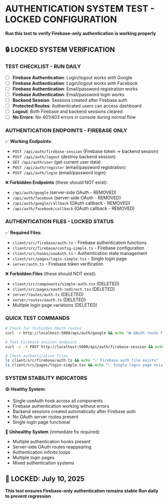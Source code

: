 # AUTHENTICATION SYSTEM TEST - LOCKED CONFIGURATION
**Run this test to verify Firebase-only authentication is working properly**

## 🔒 LOCKED SYSTEM VERIFICATION

### TEST CHECKLIST - RUN DAILY
- [ ] **Firebase Authentication**: Login/logout works with Google
- [ ] **Firebase Authentication**: Login/logout works with Facebook  
- [ ] **Firebase Authentication**: Email/password registration works
- [ ] **Firebase Authentication**: Email/password login works
- [ ] **Backend Session**: Sessions created after Firebase auth
- [ ] **Protected Routes**: Authenticated users can access dashboard
- [ ] **Logout**: Both Firebase and backend sessions cleared
- [ ] **No Errors**: No 401/403 errors in console during normal flow

### AUTHENTICATION ENDPOINTS - FIREBASE ONLY
✅ **Working Endpoints**:
- `POST /api/auth/firebase-session` (Firebase token → backend session)
- `POST /api/auth/logout` (destroy backend session)
- `GET /api/auth/user` (get current user data)
- `POST /api/auth/register` (email/password registration)
- `POST /api/auth/login` (email/password login)

❌ **Forbidden Endpoints** (these should NOT exist):
- `/api/auth/google` (server-side OAuth - REMOVED)
- `/api/auth/facebook` (server-side OAuth - REMOVED)
- `/api/auth/google/callback` (OAuth callback - REMOVED)
- `/api/auth/facebook/callback` (OAuth callback - REMOVED)

### AUTHENTICATION FILES - LOCKED STATUS
✅ **Required Files**:
- `client/src/firebase/auth.ts` - Firebase authentication functions
- `client/src/firebase/config-simple.ts` - Firebase configuration
- `client/src/hooks/useAuth.ts` - Authentication state management
- `client/src/pages/login-simple.tsx` - Single login page
- `server/auth.ts` - Firebase token verification

❌ **Forbidden Files** (these should NOT exist):
- `client/src/components/simple-auth.tsx` (DELETED)
- `client/src/pages/oauth-redirect.tsx` (DELETED)
- `server/routes/auth.ts` (DELETED)
- `server/routes/oauth.ts` (DELETED)
- Multiple login page variations (DELETED)

### QUICK TEST COMMANDS
```bash
# Check for forbidden OAuth routes
curl -s http://localhost:5000/api/auth/google && echo "❌ OAuth route found!" || echo "✅ OAuth route removed"

# Test Firebase session endpoint
curl -s -X POST http://localhost:5000/api/auth/firebase-session && echo "✅ Firebase endpoint working"

# Check authentication files
ls client/src/firebase/auth.ts && echo "✅ Firebase auth file exists"
ls client/src/pages/login-simple.tsx && echo "✅ Single login page exists"
```

### SYSTEM STABILITY INDICATORS
🟢 **Healthy System**:
- Single useAuth hook across all components
- Firebase authentication working without errors
- Backend sessions created automatically after Firebase auth
- No OAuth server routes present
- Single login page functional

🔴 **Unhealthy System** (immediate fix required):
- Multiple authentication hooks present
- Server-side OAuth routes reappearing
- Authentication infinite loops
- Multiple login pages
- Mixed authentication systems

## 🔐 LOCKED: July 10, 2025
**This test ensures Firebase-only authentication remains stable**
**Run daily to prevent regression**